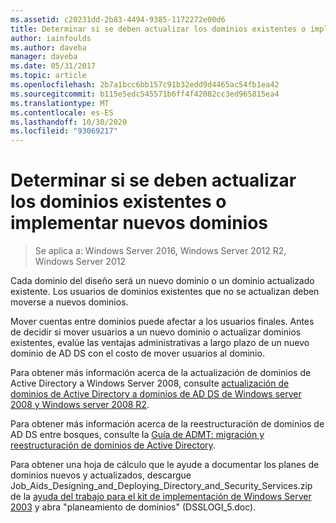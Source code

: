 ```yaml
---
ms.assetid: c20231dd-2b83-4494-9385-1172272e00d6
title: Determinar si se deben actualizar los dominios existentes o implementar nuevos dominios
author: iainfoulds
ms.author: daveba
manager: daveba
ms.date: 05/31/2017
ms.topic: article
ms.openlocfilehash: 2b7a1bcc6bb157c91b32edd9d4465ac54fb1ea42
ms.sourcegitcommit: b115e5edc545571b6ff4f42082cc3ed965815ea4
ms.translationtype: MT
ms.contentlocale: es-ES
ms.lasthandoff: 10/30/2020
ms.locfileid: "93069217"
---
```

# <a name="determining-whether-to-upgrade-existing-domains-or-deploy-new-domains"></a>Determinar si se deben actualizar los dominios existentes o implementar nuevos dominios

> Se aplica a: Windows Server 2016, Windows Server 2012 R2, Windows Server 2012

Cada dominio del diseño será un nuevo dominio o un dominio actualizado existente. Los usuarios de dominios existentes que no se actualizan deben moverse a nuevos dominios.

Mover cuentas entre dominios puede afectar a los usuarios finales. Antes de decidir si mover usuarios a un nuevo dominio o actualizar dominios existentes, evalúe las ventajas administrativas a largo plazo de un nuevo dominio de AD DS con el costo de mover usuarios al dominio.

Para obtener más información acerca de la actualización de dominios de Active Directory a Windows Server 2008, consulte [actualización de dominios de Active Directory a dominios de AD DS de Windows server 2008 y Windows server 2008 R2](/previous-versions/windows/it-pro/windows-server-2008-r2-and-2008/cc731188(v=ws.10)).

Para obtener más información acerca de la reestructuración de dominios de AD DS entre bosques, consulte la [Guía de ADMT: migración y reestructuración de dominios de Active Directory](/previous-versions/windows/it-pro/windows-server-2008-r2-and-2008/cc974332(v=ws.10)).

Para obtener una hoja de cálculo que le ayude a documentar los planes de dominios nuevos y actualizados, descargue Job_Aids_Designing_and_Deploying_Directory_and_Security_Services.zip de la [ayuda del trabajo para el kit de implementación de Windows Server 2003](https://microsoft.com/download/details.aspx?id=9608) y abra "planeamiento de dominios" (DSSLOGI_5.doc).
